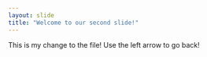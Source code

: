```yaml
---
layout: slide
title: "Welcome to our second slide!"
---
```

This is my change to the file!
Use the left arrow to go back!

